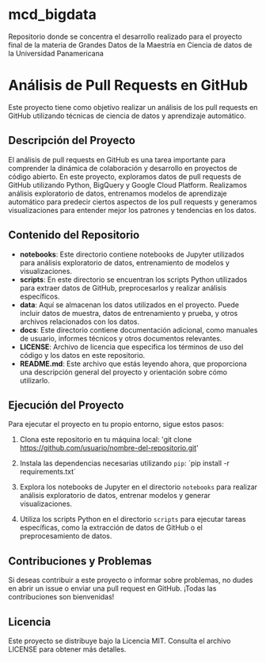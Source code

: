 # mcd_bigdata
Repositorio donde se concentra el desarrollo realizado para el proyecto final de la materia de Grandes Datos de la Maestría en Ciencia de datos de la Universidad Panamericana

# Análisis de Pull Requests en GitHub

Este proyecto tiene como objetivo realizar un análisis de los pull requests en GitHub utilizando técnicas de ciencia de datos y aprendizaje automático.

## Descripción del Proyecto

El análisis de pull requests en GitHub es una tarea importante para comprender la dinámica de colaboración y desarrollo en proyectos de código abierto. En este proyecto, exploramos datos de pull requests de GitHub utilizando Python, BigQuery y Google Cloud Platform. Realizamos análisis exploratorio de datos, entrenamos modelos de aprendizaje automático para predecir ciertos aspectos de los pull requests y generamos visualizaciones para entender mejor los patrones y tendencias en los datos.

## Contenido del Repositorio

- **notebooks**: Este directorio contiene notebooks de Jupyter utilizados para análisis exploratorio de datos, entrenamiento de modelos y visualizaciones.
- **scripts**: En este directorio se encuentran los scripts Python utilizados para extraer datos de GitHub, preprocesarlos y realizar análisis específicos.
- **data**: Aquí se almacenan los datos utilizados en el proyecto. Puede incluir datos de muestra, datos de entrenamiento y prueba, y otros archivos relacionados con los datos.
- **docs**: Este directorio contiene documentación adicional, como manuales de usuario, informes técnicos y otros documentos relevantes.
- **LICENSE**: Archivo de licencia que especifica los términos de uso del código y los datos en este repositorio.
- **README.md**: Este archivo que estás leyendo ahora, que proporciona una descripción general del proyecto y orientación sobre cómo utilizarlo.

## Ejecución del Proyecto

Para ejecutar el proyecto en tu propio entorno, sigue estos pasos:

1. Clona este repositorio en tu máquina local:
   'git clone https://github.com/usuario/nombre-del-repositorio.git'


2. Instala las dependencias necesarias utilizando `pip`:
´pip install -r requirements.txt´


3. Explora los notebooks de Jupyter en el directorio `notebooks` para realizar análisis exploratorio de datos, entrenar modelos y generar visualizaciones.

4. Utiliza los scripts Python en el directorio `scripts` para ejecutar tareas específicas, como la extracción de datos de GitHub o el preprocesamiento de datos.

## Contribuciones y Problemas

Si deseas contribuir a este proyecto o informar sobre problemas, no dudes en abrir un issue o enviar una pull request en GitHub. ¡Todas las contribuciones son bienvenidas!

## Licencia

Este proyecto se distribuye bajo la Licencia MIT. Consulta el archivo LICENSE para obtener más detalles.





